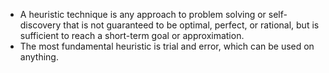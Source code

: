 - A heuristic technique is any approach to problem solving or self-discovery that is not guaranteed to be optimal, perfect, or rational, but is sufficient to reach a short-term goal or approximation.
- The most fundamental heuristic is trial and error, which can be used on anything.